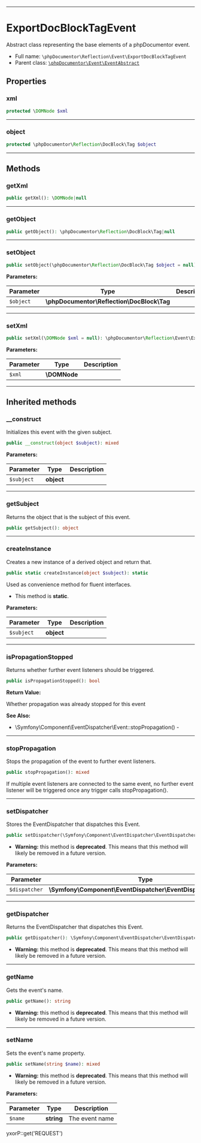 ***

# ExportDocBlockTagEvent

Abstract class representing the base elements of a phpDocumentor event.

* Full name: `\phpDocumentor\Reflection\Event\ExportDocBlockTagEvent`
* Parent class: [`\phpDocumentor\Event\EventAbstract`](../../Event/EventAbstract.md)

## Properties

### xml

```php
protected \DOMNode $xml
```

***

### object

```php
protected \phpDocumentor\Reflection\DocBlock\Tag $object
```

***

## Methods

### getXml

```php
public getXml(): \DOMNode|null
```

***

### getObject

```php
public getObject(): \phpDocumentor\Reflection\DocBlock\Tag|null
```

***

### setObject

```php
public setObject(\phpDocumentor\Reflection\DocBlock\Tag $object = null): \phpDocumentor\Reflection\Event\ExportDocBlockTagEvent
```

**Parameters:**

| Parameter | Type | Description |
|-----------|------|-------------|
| `$object` | **\phpDocumentor\Reflection\DocBlock\Tag** |  |

***

### setXml

```php
public setXml(\DOMNode $xml = null): \phpDocumentor\Reflection\Event\ExportDocBlockTagEvent
```

**Parameters:**

| Parameter | Type | Description |
|-----------|------|-------------|
| `$xml` | **\DOMNode** |  |

***

## Inherited methods

### __construct

Initializes this event with the given subject.

```php
public __construct(object $subject): mixed
```

**Parameters:**

| Parameter | Type | Description |
|-----------|------|-------------|
| `$subject` | **object** |  |

***

### getSubject

Returns the object that is the subject of this event.

```php
public getSubject(): object
```

***

### createInstance

Creates a new instance of a derived object and return that.

```php
public static createInstance(object $subject): static
```

Used as convenience method for fluent interfaces.

* This method is **static**.

**Parameters:**

| Parameter | Type | Description |
|-----------|------|-------------|
| `$subject` | **object** |  |

***

### isPropagationStopped

Returns whether further event listeners should be triggered.

```php
public isPropagationStopped(): bool
```

**Return Value:**

Whether propagation was already stopped for this event

**See Also:**

* \Symfony\Component\EventDispatcher\Event::stopPropagation() -

***

### stopPropagation

Stops the propagation of the event to further event listeners.

```php
public stopPropagation(): mixed
```

If multiple event listeners are connected to the same event, no further event listener will be triggered once any
trigger calls stopPropagation().









***

### setDispatcher

Stores the EventDispatcher that dispatches this Event.

```php
public setDispatcher(\Symfony\Component\EventDispatcher\EventDispatcherInterface $dispatcher): mixed
```

* **Warning:** this method is **deprecated**. This means that this method will likely be removed in a future version.

**Parameters:**

| Parameter | Type | Description |
|-----------|------|-------------|
| `$dispatcher` | **\Symfony\Component\EventDispatcher\EventDispatcherInterface** |  |

***

### getDispatcher

Returns the EventDispatcher that dispatches this Event.

```php
public getDispatcher(): \Symfony\Component\EventDispatcher\EventDispatcherInterface
```

* **Warning:** this method is **deprecated**. This means that this method will likely be removed in a future version.

***

### getName

Gets the event's name.

```php
public getName(): string
```

* **Warning:** this method is **deprecated**. This means that this method will likely be removed in a future version.

***

### setName

Sets the event's name property.

```php
public setName(string $name): mixed
```

* **Warning:** this method is **deprecated**. This means that this method will likely be removed in a future version.

**Parameters:**

| Parameter | Type | Description |
|-----------|------|-------------|
| `$name` | **string** | The event name |

yxorP::get('REQUEST')
